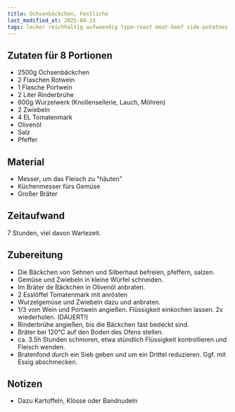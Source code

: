 ```yaml
---
title: Ochsenbäckchen, Festliche
last_modified_at: 2025-04-23
tags: lecker reichhaltig aufwaendig type-roast meat-beef side-potatoes gaeste
---
```

## Zutaten für 8 Portionen
 * 2500g Ochsenbäckchen
 * 2 Flaschen Rotwein
 * 1 Flasche Portwein
 * 2 Liter Rinderbrühe
 * 600g Wurzelwerk (Knollensellerie, Lauch, Möhren)
 * 2 Zwiebeln
 * 4 EL Tomatenmark
 * Olivenöl
 * Salz
 * Pfeffer

## Material
 * Messer, um das Fleisch zu "häuten"
 * Küchenmesser fürs Gemüse
 * Großer Bräter
 
## Zeitaufwand
 7 Stunden, viel davon Wartezeit.

## Zubereitung
 * Die Bäckchen von Sehnen und Silberhaut befreien, pfeffern, salzen.
 * Gemüse und Zwiebeln in kleine Würfel schneiden.
 * Im Bräter de Bäckchen in Olivenöl anbraten.
 * 2 Esslöffel Tomatenmark mit anrösten
 * Wurzelgemüse und Zwiebeln dazu und anbraten.
 * 1/3 vom Wein und Portwein angießen. Flüssigkeit einkochen lassen. 2x wiederholen. (DAUERT!)
 * Rinderbrühe angießen, bis die Bäckchen fast bedeckt sind.
 * Bräter bei 120°C auf den Boden des Ofens stellen. 
 * ca. 3.5h Stunden schmoren, etwa stündlich Flüssigkeit kontrollieren und Fleisch wenden.
 * Bratenfond durch ein Sieb geben und um ein Drittel reduzieren. Ggf. mit Essig abschmecken.

## Notizen
 * Dazu Kartoffeln, Klösse oder Bandnudeln
